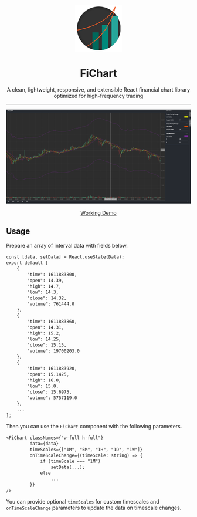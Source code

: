 <p align="center">
    <img src="fichart.png" alt="logo"/>
</p>
<h1 align="center">FiChart</h1>
<div align="center">
A clean, lightweight, responsive, and extensible React financial chart library optimized for high-frequency trading

---

<img src="screenshot.png" alt="logo"/>

[Working Demo](https://fichart.vercel.app)

</div>

## Usage
Prepare an array of interval data with fields below.
```tsx
const [data, setData] = React.useState(Data);
export default [
    {
        "time": 1611883800,
        "open": 14.39,
        "high": 14.7,
        "low": 14.3,
        "close": 14.32,
        "volume": 761444.0
    },
    {
        "time": 1611883860,
        "open": 14.31,
        "high": 15.2,
        "low": 14.25,
        "close": 15.15,
        "volume": 19700203.0
    },
    {
        "time": 1611883920,
        "open": 15.1425,
        "high": 16.0,
        "low": 15.0,
        "close": 15.6975,
        "volume": 5757119.0
    },
    ...
];
```
Then you can use the `FiChart` component with the following parameters.
```tsx
<FiChart classNames={"w-full h-full"}
         data={data}
         timeScales={["1M", "5M", "1H", "1D", "1W"]}
         onTimeScaleChange={(timeScale: string) => {
             if (timeScale === "1M")
                 setData(...);
             else
                 ...
         }}
/>
```
You can provide optional `timeScales` for custom
timescales and `onTimeScaleChange` parameters to update the data on timescale changes.
